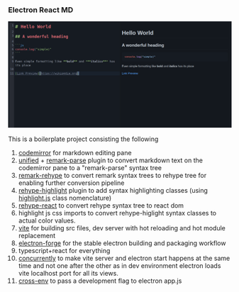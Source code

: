 ### Electron React MD

![App Preview](/public/app-preview.png)

This is a boilerplate project consisting the following 

1. [codemirror](https://codemirror.net/) for markdown editing pane
2. [unified](https://unifiedjs.com) + [remark-parse](https://github.com/remarkjs/remark/tree/main/packages/remark-parse) plugin to convert markdown text on the codemirror pane to a "remark-parse" syntax tree
3. [remark-rehype](https://github.com/remarkjs/remark-rehype) to convert remark syntax trees to rehype tree for enabling further conversion pipeline
4. [rehype-highlight](https://github.com/rehypejs/rehype-highlight) plugin to add syntax highlighting classes (using [highlight.js](https://highlightjs.org) class nomenclature)
5. [rehype-react](https://github.com/rehypejs/rehype-react) to convert rehype syntax tree to react dom
6. highlight js css imports to convert rehype-higlight syntax classes to actual color values.
7. [vite](https://vitejs.dev/) for building src files, dev server with hot reloading and hot module replacement 
8. [electron-forge](https://www.electronforge.io/) for the stable electron building and packaging workflow
9. typescript+react for everything
10. [concurrently](https://www.npmjs.com/package/concurrently) to make vite server and electron start happens at the same time and not one after the other as in dev environment electron loads vite localhost port for all its views. 
11. [cross-env](https://www.npmjs.com/package/cross-env) to pass a development flag to electron app.js

